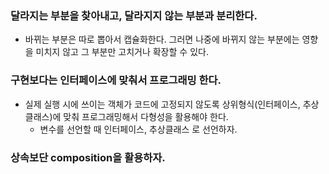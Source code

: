 ### 달라지는 부분을 찾아내고, 달라지지 않는 부분과 분리한다.
* 바뀌는 부분은 따로 뽑아서 캡슐화한다. 그러면 나중에 바뀌지 않는 부분에는 영향을 미치지 않고 그 부분만 고치거나 확장할 수 있다.
### 구현보다는 인터페이스에 맞춰서 프로그래밍 한다.
* 실제 실행 시에 쓰이는 객체가 코드에 고정되지 않도록 상위형식(인터페이스, 추상클래스)에 맞춰 프로그래밍해서 다형성을 활용해야 한다.
  * 변수를 선언할 때 인터페이스, 추상클래스 로 선언하자.
### 상속보단 composition을 활용하자.